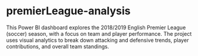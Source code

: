 # premierLeague-analysis
This Power BI dashboard explores the 2018/2019 English Premier League (soccer) season, with a focus on team and player performance. The project uses visual analytics to break down attacking and defensive trends, player contributions, and overall team standings.
